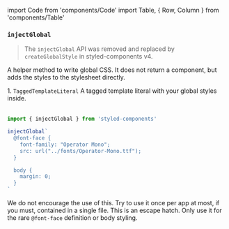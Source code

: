 import Code from 'components/Code'
import Table, { Row, Column } from 'components/Table'

### `injectGlobal`

> The `injectGlobal` API was removed and replaced by `createGlobalStyle` in styled-components v4.

A helper method to write global CSS. It does not return a component, but adds the styles to
the stylesheet directly.

<Table head={['Arguments', 'Description']}>
  <Row>
    <Column>
      1. <Code>TaggedTemplateLiteral</Code>
    </Column>
    <Column>A tagged template literal with your global styles inside.</Column>
  </Row>
</Table>

```jsx
import { injectGlobal } from 'styled-components'

injectGlobal`
  @font-face {
    font-family: "Operator Mono";
    src: url("../fonts/Operator-Mono.ttf");
  }

  body {
    margin: 0;
  }
`
```

We do not encourage the use of this. Try to use it once per app at most, if you
must, contained in a single file. This is an escape hatch. Only use it for the
rare `@font-face` definition or body styling.
